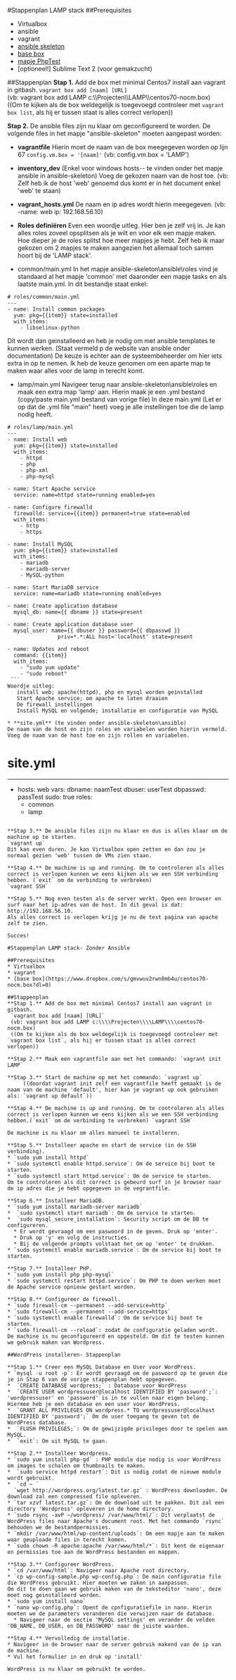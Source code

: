 #Stappenplan LAMP stack
##Prerequisites
  * Virtualbox
  * ansible
  * vagrant
  * [ansible skeleton](https://github.com/bertvv/ansible-skeleton)
  * [base box](https://www.dropbox.com/s/gmvwuv2rwn8mb4u/centos70-nocm.box?dl=0)
  * [mapje PhpTest](https://github.com/HoGentTIN/ops-g-07/tree/master/Ansible/PhpTest)
  * [optioneel!] Sublime Text 2 (voor gemakzucht)

##Stappenplan
**Stap 1.** Add de box met minimal Centos7 install aan vagrant in gitbash.
	`vagrant box add [naam] [URL]`  
	(vb: vagrant box add LAMP c:\\\\Projecten\\\\LAMP\\\\centos70-nocm.box)  
	((Om te kijken als de box weldegelijk is toegevoegd controleer met `vagrant box list`, als hij er tussen staat is alles correct verlopen))

**Stap 2.** De ansible files zijn nu klaar om geconfigureerd te worden.
De volgende files in het mapje "ansible-skeleton" moeten aangepast worden:
  * **vagrantfile**
Hierin moet de naam van de box meegegeven worden op lijn 67 `config.vm.box = '[naam]'`
  (vb:  config.vm.box = 'LAMP')  

  * **inventory_dev** (Enkel voor windows hosts-- te vinden onder het mapje ansible in ansible-skeleton)
Voeg de gekozen naam van de host toe.
(vb: Zelf heb ik de host 'web' genoemd dus komt er in het document enkel 'web' te staan)

  * **vagrant_hosts.yml**
De naam en ip adres wordt hierin meegegeven.
(vb: -name: web
      ip: 192.168.56.10)

  * **Roles definiëren**
Even een woordje uitleg. Hier ben je zelf vrij in. Je kan alles roles zoveel opsplitsen als je wilt en voor elk een mapje maken. Hoe dieper je de roles splitst hoe meer mapjes je hebt. Zelf heb ik maar gekozen om 2 mapjes te maken aangezien het allemaal toch samen hoort bij de 'LAMP stack'.
   * common/main.yml
   In het mapje ansible-skeleton\ansible\roles vind je standaard al het mapje 'common' met daaronder een mapje tasks en als     laatste main.yml.
   In dit bestandje staat enkel:
   ```
   # roles/common/main.yml
   ---
   - name: Install common packages
     yum: pkg={{item}} state=installed
     with_items:
       - libselinux-python
   ```
   Dit wordt dan geinstalleerd en heb je nodig om met ansible templates te kunnen werken. (Staat vermeld p de website van   ansible onder documentation)
   De keuze is echter aan de systeembeheerder om hier iets extra in op te nemen. Ik heb de keuze genomen om een aparte map te    maken waar alles voor de lamp in terecht komt.

   * lamp/main.yml
   Navigeer terug naar ansible-skeleton\ansible\roles en maak een extra map 'lamp' aan. Hierin maak je een .yml bestand      (copy/paste main.yml bestand van vorige file)
   In deze main.yml (Let er op dat de .yml file "main" heet) voeg je alle instellingen toe die de lamp nodig heeft.
   ```
   # roles/lamp/main.yml
   ---
   - name: Install web
     yum: pkg={{item}} state=installed
     with_items:
       - httpd
       - php
       - php-xml
       - php-mysql

   - name: Start Apache service
     service: name=httpd state=running enabled=yes
     
   - name: Configure firewalld
     firewalld: service={{item}} permanent=true state=enabled
     with_items:
       - http
       - https
       
   - name: Install MySQL
     yum: pkg={{item}} state=installed
     with_items:
       - mariadb
       - mariadb-server
       - MySQL-python

   - name: Start MariaDB service
     service: name=mariadb state=running enabled=yes

   - name: Create application database
     mysql_db: name={{ dbname }} state=present

   - name: Create application database user
     mysql_user: name={{ dbuser }} password={{ dbpasswd }}
                   priv=*.*:ALL host='localhost' state=present

   - name: Updates and reboot
     command: {{item}}
     with_items:
       - "sudo yum update"
       - "sudo reboot"
    ```
   Woordje uitleg:  
      install web; apache(httpd), php en mysql worden geinstalled  
      Start Apache service; om apache te laten draaien  
      De firewall instellingen  
      Install MySQL en volgende; installatie en configuratie van MySQL

   * **site.yml** (te vinden onder ansible-skeleton\ansible)
   De naam van de host en zijn roles en variabelen worden hierin vermeld.
   Voeg de naam van de host toe en zijn rollen en variabelen.
   ```
   # site.yml
   ---
   - hosts: web
     vars: 
       dbname: naamTest
       dbuser: userTest
       dbpasswd: passTest
     sudo: true
     roles:
       - common
       - lamp
   ```

**Stap 3.** De ansible files zijn nu klaar en dus is alles klaar om de machine op te starten.
`vagrant up`
Dit kan even duren. Je kan Virtualbox open zetten en dan zou je normaal gezien 'web' tussen de VMs zien staan.

**Stap 4.** De machine is up and running. Om te controleren als alles correct is verlopen kunnen we eens kijken als we een SSH verbinding hebben. (`exit` om de verbinding te verbreken)
 `vagrant SSH`

**Stap 5.** Nog even testen als de server werkt. Open een browser en surf naar het ip-adres van de host. In dit geval is dat: http://192.168.56.10.
Als alles correct is verlopen krijg je nu de test pagina van apache zelf te zien.

Succes!

#Stappenplan LAMP stack- Zonder Ansible

##Prerequisites
  * Virtualbox
  * vagrant
  * [base box](https://www.dropbox.com/s/gmvwuv2rwn8mb4u/centos70-nocm.box?dl=0)

##Stappenplan
**Stap 1.** Add de box met minimal Centos7 install aan vagrant in gitbash.
	`vagrant box add [naam] [URL]`  
	(vb: vagrant box add LAMP c:\\\\Projecten\\\\LAMP\\\\centos70-nocm.box)  
	((Om te kijken als de box weldegelijk is toegevoegd controleer met `vagrant box list`, als hij er tussen staat is alles correct verlopen))  
	
**Stap 2.** Maak een vagrantfile aan met het commando: `vagrant init LAMP`  

**Stap 3.** Start de machine op met het commando: `vagrant up`  
		((doordat vagrant init zelf een vagrantfile heeft gemaakt is de naam van de machine 'default', hier kan je vagrant up ook gebruiken als: `vagrant up default`))

**Stap 4.** De machine is up and running. Om te controleren als alles correct is verlopen kunnen we eens kijken als we een SSH verbinding hebben.(`exit` om de verbinding te verbreken) `vagrant SSH`  

De machine is nu klaar om alles manueel te installeren.  

**Stap 5.** Installeer apache en start de service (in de SSH verbinding).  
  * `sudo yum install httpd`  
  * `sudo systemctl enable httpd.service`: Om de service bij boot te starten.
  * `sudo systemctl start httpd.service`: Om de service te starten.
Om te controleren als dit correct is gebeurd surf in je browser naar de ip adres die je hebt opgegeven in de vegrantfile.  

**Stap 6.** Installeer MariaDB.
  * `sudo yum install mariadb-server mariadb`
  *  `sudo systemctl start mariadb`: Om de service te starten.
  *  `sudo mysql_secure_installation`: Security script om de DB te configureren.  
     * Er wordt gevraagd om een paswoord in de geven. Druk op 'enter'.
     * Druk op 'y' en volg de instructies.
     * Bij de volgende prompts volstaat het om op 'enter' te drukken.
  * `sudo systemctl enable mariadb.service`: Om de service bij boot te starten.

**Stap 7.** Installeer PHP.
  * `sudo yum install php php-mysql`
  * `sudo systemctl restart httpd.service`: Om PHP te doen werken moet de Apache service opnieuw gestart worden.  

**Stap 8.** Configureer de firewall.
  * `sudo firewall-cm --permanent --add-service=http`
  * `sudo firewall-cm --permanent --add-service=https`
  * `sudo systemctl enable firewalld`: Om de service bij boot te starten.
  * `sudo firewall-cm --reload`: zodat de configuratie geladen wordt.
 De machine is nu geconfigureerd en opgesteld. Om dit te testen kunnen we gebruik maken van Wordpress.  

##WordPress installeren- Stappenplan  

**Stap 1.** Creer een MySQL Database en User voor WordPress.  
  * `mysql -u root -p`: Er wordt gevraagd om de paswoord op te geven die je in Stap 6 van de vorige stappenplan hebt opgegeven.
  *  `CREATE DATABASE wordpress;` : Database voor WordPress
  *  `CREATE USER wordpressuser@localhost IDENTIFIED BY 'password';`: 'wordpressuser' en 'password' is in te vullen naar eigen belang. Hiermee heb je een database en een user voor WordPress.
  *  `GRANT ALL PRIVILEGES ON wordpress.* TO wordpressuser@localhost IDENTIFIED BY 'password';` Om de user toegang te geven tot de WordPress database.
  *  `FLUSH PRIVILEGES;`: Om de gewijzigde privileges door te spelen aan MySQL.
  *  `exit`: Om uit MySQL te gaan.   
 
**Stap 2.** Installeer Wordpress.
  * `sudo yum install php-gd` : PHP module die nodig is voor WordPress om images te schalen om thumbnails te maken.
  *  `sudo service httpd restart`: Dit is nodig zodat de nieuwe module wordt gebruikt.
  *  `cd ~ `
     `wget http://wordpress.org/latest.tar.gz` : WordPress downloaden. De download zal een compressed file opleveren.
  * `tar xzvf latest.tar.gz`: Om de download uit te pakken. Dit zal een directory 'Wordpress' opleveren in de home directory.
  * `sudo rsync -avP ~/wordpress/ /var/www/html/`: Dit verplaatst de WordPress files naar Apache's document root. Met het commando `rsync` behouden we de bestandpermissies.
  * `mkdir /var/www/html/wp-content/uploads`: Om een mapje aan te maken waar geuploade files in terecht komen.
  * `sudo chown -R apache:apache /var/www/html/*`: Dit kent de eigenaar en permissies toe aan de WordPress bestanden en mappen.  

**Stap 3.** Configureer WordPress.
  * `cd /var/www/html`: Navigeer naar Apache root directory.
  * `cp wp-config-sample.php wp-config.php`: De main configuratie file die WordPress gebruikt. Hier moeten we zaken in aanpassen.
 Om dit te doen gaan we gebruik maken van de teksteditor 'nano', deze moet nog geinstalleerd worden.
  * `sudo yum install nano`
  * `nano wp-config.php`: Opent de cpnfiguratiefile in nano. Hierin moeten we de parameters veranderen die verwijzen naar de database.
     * Navigeer naar de sectie 'MySQL settings' en verander de velden 'DB_NAME, DB_USER, en DB_PASSWORD' naar de juiste waarden.

**Stap 4.** Vervolledig de installatie.
  * Navigeer in de browser naar de server gebruik makend van de ip van de machine.
  * Vul het formulier in en druk op 'install'  

WordPress is nu klaar om gebruikt te worden.
